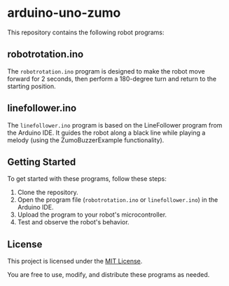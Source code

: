 # arduino-uno-zumo

This repository contains the following robot programs:

## robotrotation.ino

The `robotrotation.ino` program is designed to make the robot move forward for 2 seconds, then perform a 180-degree turn and return to the starting position.

## linefollower.ino

The `linefollower.ino` program is based on the LineFollower program from the Arduino IDE. It guides the robot along a black line while playing a melody (using the ZumoBuzzerExample functionality).


## Getting Started

To get started with these programs, follow these steps:

1. Clone the repository.
2. Open the program file (`robotrotation.ino` or `linefollower.ino`) in the Arduino IDE.
3. Upload the program to your robot's microcontroller.
4. Test and observe the robot's behavior.

## License

This project is licensed under the [MIT License](LICENSE).

You are free to use, modify, and distribute these programs as needed.

